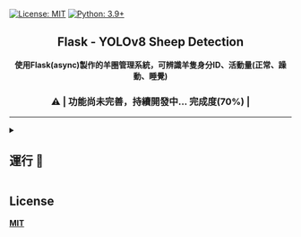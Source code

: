 [![License: MIT](https://img.shields.io/badge/License-MIT-blue.svg)](https://opensource.org/licenses/MIT)
[![Python: 3.9+](https://img.shields.io/badge/python-3.9+-blue.svg)]()

<div align="center">

## Flask - YOLOv8 Sheep Detection
**使用Flask(async)製作的羊圈管理系統，可辨識羊隻身分ID、活動量(正常、躁動、睡覺)**

### ⚠️ | 功能尚未完善，持續開發中... 完成度(70%) |

</div>

---

<details>
  <summary>

## 運行 🚀

  </summary>

- ### [使用Poetry運行](https://python-poetry.org/docs/#installation)
	> **1. 編輯 [poetry 設定檔](https://python-poetry.org/docs/cli/#config)**
	>> 如果偏好將虛擬空間配置在專案目錄底下
	> ```bash
	> poetry config virtualenvs.in-project true
	> ```

	> **2. [安裝套件及依賴](https://python-poetry.org/docs/cli/#install)**
	> ```bash
	> poetry install
	> ```

	> **3. [啟用虛擬環境](https://python-poetry.org/docs/cli/#shell)**
	> * 使用 **預設** Python 版本
	>> ```bash
	>> poetry shell
	>> ```
	>
	> * 如果你想 **[指定 Python 版本](https://python-poetry.org/docs/managing-environments/#switching-between-environments)**
	>> ```bash
	>> poetry env use 3.9
	>> ```

	> **4. 修改所有yaml的path路徑(絕對路徑)**
	> * yaml位置
	>> ```bash
	>> .\yolo_v8 > yolo > yaml > *.yaml
	>> ```

	> **5. 運行Flask網頁**
	> * 如果上一個步驟有使用 `poetry shell`
	>> ```bash
	>> python ./app.py
	>> ```
	>
	> * 如果上一個步驟 **沒有使用** `poetry shell`
	>> ```bash
	>> poetry run python ./app.py
	>> ```

	> **6. 手動辨識(detection)**
	> * 前置作業
	>> + 已訓練好的結果資料(.\yolo_v8\yolo\runs\yolov8_ID_30)(非重要)
	>>> ```
	>>> 評估資料已壓縮，如要查看請先解壓縮，如不需要可刪除，再自行訓練，但權重檔(weights)未壓縮因此不影響辨識腳本運作。
	>>> ```	
	>> + 測試資料(羊隻身分辨識、羊隻活動量辨識)(重要)
	>>> ```
	>>> 位置: ".\yolo_v8\測試資料\羊隻身分辨識\" and ".\yolo_v8\羊隻活動量辨識\"
	>>>
	>>> 因檔案過大，已存放至雲端空間(有連結)，要使用時請再下載下來，也可存放自己的測試資料(mp4, jpg)。
	>>>
	>>> *影片檔(Video)請放至"羊隻活動量辨識"資料夾，目前只支援MP4，未來將改善。
	>>>
	>>> *圖片(Image)請放置"羊隻身分辨識"資料夾，目前只支援JPG，未來將改善。
	>>> ```
	>> + 權重檔(重要)
	>>> ```
	>>> 位置: ".\yolo_v8\yolo\runs\<訓練結果資料夾>\weights\\*.pt"
	>>> ```
	>
	> * 執行辨識羊隻身分ID腳本
	>>> 不需手動設置測試資料、權重檔路徑，會自動偵測並可在終端機選擇。
	>> ```bash
	>> Poetry run python .\modules\test_img.py
	>> ```
	>
	> * 執行辨識羊隻活動量腳本
	>>> 不需手動設置測試資料、權重檔路徑，會自動偵測並可在終端機選擇。
	>> ```bash
	>> Poetry run python .\modules\test_video.py
	>> ```

	> **7. 手動訓練(train)**
	> * 資料集datasets(.\yolo_v8\yolo\datasets)
	>> ```
	>> 因檔案過大，因此存放至雲端硬碟，要使用時請先下載下來，也可使用自己的資料集。
	>> ```
	>
	> * 資料集配置檔yaml(.\yolo_v8\yolo\yaml)
	>> ```
	>> 請記得修改path的路徑。
	>> ```
	>
	> * 預訓練YOLO模型(.\yolo_v8\yolo\pre_models)
	>> ```
	>> 只需放置pre_models資料夾即可。
	>> ```
	>
	> * 執行訓練腳本
	>>> 不需手動設置預訓練模型、資料集配置檔yaml路徑，會自動偵測並可在終端機選擇。
	>> ```bash
	>> Poetry run python .\modules\train.py
	>> ```

</details>

## License
**[MIT](https://github.com/Lin-Rexter/NPUST-RentRoom/blob/1b39ab0240b4e2440e34abccb242a9105669cf86/LICENSE)**


